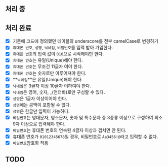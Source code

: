 ## 처리 중

## 처리 완료
- [x] 기존에 코드에 정의했던 테이블의 underscore를 전부 camelCase로 변경하기
- [x]  `휴대폰 번호`, `성명`, `닉네임`, `비밀번호`를 입력 받아 가입한다.
- [x]  `휴대폰 번호`의 입력 값이 `010`으로 시작해야만 한다.
- [x]  `휴대폰 번호`는 유일(Unique)해야 한다.
- [x]  `휴대폰 번호`는 무조건 11글자 여야 한다.
- [x]  `휴대폰 번호`는 숫자로만 이루어져야 한다.
- [x]  **`닉네임`**은 유일(Unique)해야 한다.
- [x]  `닉네임`은 3글자 이상 10글자 이하여야 한다.
- [x]  `닉네임`은 영어, 숫자, _(언더바)로만 구성할 수 있다.
- [x]  `성명`은 1글자 이상이어야 한다.
- [x]  `성명`에는 공백이 포함될 수 없다.
- [x]   `성명`은 한글만 입력이 가능하다.
- [x]  `비밀번호`는 영대문자, 영소문자, 숫자 및 특수문자 중 3종류 이상으로 구성하여 최소 9자 이상으로 입력해야 한다.
- [x]  `비밀번호`는 휴대폰 번호의 연속된 4글자 이상과 겹치면 안 된다.
- [x] 휴대폰 번호가 `01012345678`일 경우, 비밀번호로 `Aa3456!@`라고 입력할 수 없다.
- [x] `비밀번호`암호화 적용

## TODO